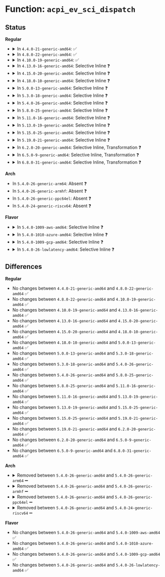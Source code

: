# Function: <code>acpi_ev_sci_dispatch</code>

## Status
<b>Regular</b>
<ul>
<li>
<details>
<summary>In <code>4.4.0-21-generic-amd64</code>: ✅</summary>

```c
u32 acpi_ev_sci_dispatch()
```

```json
{
  "name": "acpi_ev_sci_dispatch",
  "collision_type": "Unique Global",
  "inline_type": "No",
  "funcs": [
    {
      "addr": 18446744071583638830,
      "name": "acpi_ev_sci_dispatch",
      "external": true,
      "loc": "drivers/acpi/acpica/evsci.c:67",
      "file": "drivers/acpi/acpica/evsci.c",
      "inline": "seen, unknown",
      "caller_inline": [],
      "caller_func": [
        "drivers/acpi/acpica/evsci.c:acpi_ev_sci_xrupt_handler"
      ]
    }
  ],
  "symbols": [
    {
      "addr": 18446744071583638830,
      "name": "acpi_ev_sci_dispatch",
      "section": ".text",
      "bind": "STB_GLOBAL",
      "size": 94
    }
  ]
}
```
</details>
</li>
<li>
<details>
<summary>In <code>4.8.0-22-generic-amd64</code>: ✅</summary>

```c
u32 acpi_ev_sci_dispatch()
```

```json
{
  "name": "acpi_ev_sci_dispatch",
  "collision_type": "Unique Global",
  "inline_type": "No",
  "funcs": [
    {
      "addr": 18446744071583961880,
      "name": "acpi_ev_sci_dispatch",
      "external": true,
      "loc": "drivers/acpi/acpica/evsci.c:67",
      "file": "drivers/acpi/acpica/evsci.c",
      "inline": "seen, unknown",
      "caller_inline": [],
      "caller_func": [
        "drivers/acpi/acpica/evsci.c:acpi_ev_sci_xrupt_handler"
      ]
    }
  ],
  "symbols": [
    {
      "addr": 18446744071583961880,
      "name": "acpi_ev_sci_dispatch",
      "section": ".text",
      "bind": "STB_GLOBAL",
      "size": 94
    }
  ]
}
```
</details>
</li>
<li>
<details>
<summary>In <code>4.10.0-19-generic-amd64</code>: ✅</summary>

```c
u32 acpi_ev_sci_dispatch()
```

```json
{
  "name": "acpi_ev_sci_dispatch",
  "collision_type": "Unique Global",
  "inline_type": "No",
  "funcs": [
    {
      "addr": 18446744071584103511,
      "name": "acpi_ev_sci_dispatch",
      "external": true,
      "loc": "drivers/acpi/acpica/evsci.c:67",
      "file": "drivers/acpi/acpica/evsci.c",
      "inline": "seen, unknown",
      "caller_inline": [],
      "caller_func": [
        "drivers/acpi/acpica/evsci.c:acpi_ev_sci_xrupt_handler"
      ]
    }
  ],
  "symbols": [
    {
      "addr": 18446744071584103511,
      "name": "acpi_ev_sci_dispatch",
      "section": ".text",
      "bind": "STB_GLOBAL",
      "size": 94
    }
  ]
}
```
</details>
</li>
<li>
<details>
<summary>In <code>4.13.0-16-generic-amd64</code>: Selective Inline ❓</summary>

```c
u32 acpi_ev_sci_dispatch()
```

```json
{
  "name": "acpi_ev_sci_dispatch",
  "collision_type": "Unique Global",
  "inline_type": "Selective",
  "funcs": [
    {
      "addr": 18446744071584170390,
      "name": "acpi_ev_sci_dispatch",
      "external": true,
      "loc": "drivers/acpi/acpica/evsci.c:67",
      "file": "drivers/acpi/acpica/evsci.c",
      "inline": "not declared, inlined",
      "caller_inline": [],
      "caller_func": [
        "drivers/acpi/acpica/evsci.c:acpi_ev_sci_xrupt_handler"
      ]
    }
  ],
  "symbols": [
    {
      "addr": 18446744071584170390,
      "name": "acpi_ev_sci_dispatch",
      "section": ".text",
      "bind": "STB_GLOBAL",
      "size": 94
    }
  ]
}
```
</details>
</li>
<li>
<details>
<summary>In <code>4.15.0-20-generic-amd64</code>: Selective Inline ❓</summary>

```c
u32 acpi_ev_sci_dispatch()
```

```json
{
  "name": "acpi_ev_sci_dispatch",
  "collision_type": "Unique Global",
  "inline_type": "Selective",
  "funcs": [
    {
      "addr": 18446744071584471204,
      "name": "acpi_ev_sci_dispatch",
      "external": true,
      "loc": "drivers/acpi/acpica/evsci.c:67",
      "file": "drivers/acpi/acpica/evsci.c",
      "inline": "not declared, inlined",
      "caller_inline": [],
      "caller_func": [
        "drivers/acpi/acpica/evsci.c:acpi_ev_sci_xrupt_handler",
        "drivers/acpi/acpica/dbcmds.c:acpi_db_generate_sci"
      ]
    }
  ],
  "symbols": [
    {
      "addr": 18446744071584471204,
      "name": "acpi_ev_sci_dispatch",
      "section": ".text",
      "bind": "STB_GLOBAL",
      "size": 100
    }
  ]
}
```
</details>
</li>
<li>
<details>
<summary>In <code>4.18.0-10-generic-amd64</code>: Selective Inline ❓</summary>

```c
u32 acpi_ev_sci_dispatch()
```

```json
{
  "name": "acpi_ev_sci_dispatch",
  "collision_type": "Unique Global",
  "inline_type": "Selective",
  "funcs": [
    {
      "addr": 18446744071584695361,
      "name": "acpi_ev_sci_dispatch",
      "external": true,
      "loc": "drivers/acpi/acpica/evsci.c:31",
      "file": "drivers/acpi/acpica/evsci.c",
      "inline": "not declared, inlined",
      "caller_inline": [],
      "caller_func": [
        "drivers/acpi/acpica/evsci.c:acpi_ev_sci_xrupt_handler",
        "drivers/acpi/acpica/dbcmds.c:acpi_db_generate_sci"
      ]
    }
  ],
  "symbols": [
    {
      "addr": 18446744071584695361,
      "name": "acpi_ev_sci_dispatch",
      "section": ".text",
      "bind": "STB_GLOBAL",
      "size": 100
    }
  ]
}
```
</details>
</li>
<li>
<details>
<summary>In <code>5.0.0-13-generic-amd64</code>: Selective Inline ❓</summary>

```c
u32 acpi_ev_sci_dispatch()
```

```json
{
  "name": "acpi_ev_sci_dispatch",
  "collision_type": "Unique Global",
  "inline_type": "Selective",
  "funcs": [
    {
      "addr": 18446744071584795460,
      "name": "acpi_ev_sci_dispatch",
      "external": true,
      "loc": "drivers/acpi/acpica/evsci.c:31",
      "file": "drivers/acpi/acpica/evsci.c",
      "inline": "not declared, inlined",
      "caller_inline": [],
      "caller_func": [
        "drivers/acpi/acpica/evsci.c:acpi_ev_sci_xrupt_handler",
        "drivers/acpi/acpica/dbcmds.c:acpi_db_generate_sci"
      ]
    }
  ],
  "symbols": [
    {
      "addr": 18446744071584795460,
      "name": "acpi_ev_sci_dispatch",
      "section": ".text",
      "bind": "STB_GLOBAL",
      "size": 100
    }
  ]
}
```
</details>
</li>
<li>
<details>
<summary>In <code>5.3.0-18-generic-amd64</code>: Selective Inline ❓</summary>

```c
u32 acpi_ev_sci_dispatch()
```

```json
{
  "name": "acpi_ev_sci_dispatch",
  "collision_type": "Unique Global",
  "inline_type": "Selective",
  "funcs": [
    {
      "addr": 18446744071584998224,
      "name": "acpi_ev_sci_dispatch",
      "external": true,
      "loc": "drivers/acpi/acpica/evsci.c:31",
      "file": "drivers/acpi/acpica/evsci.c",
      "inline": "not declared, inlined",
      "caller_inline": [],
      "caller_func": [
        "drivers/acpi/acpica/evsci.c:acpi_ev_sci_xrupt_handler",
        "drivers/acpi/acpica/dbcmds.c:acpi_db_generate_sci"
      ]
    }
  ],
  "symbols": [
    {
      "addr": 18446744071584998224,
      "name": "acpi_ev_sci_dispatch",
      "section": ".text",
      "bind": "STB_GLOBAL",
      "size": 100
    }
  ]
}
```
</details>
</li>
<li>
<details>
<summary>In <code>5.4.0-26-generic-amd64</code>: Selective Inline ❓</summary>

```c
u32 acpi_ev_sci_dispatch()
```

```json
{
  "name": "acpi_ev_sci_dispatch",
  "collision_type": "Unique Global",
  "inline_type": "Selective",
  "funcs": [
    {
      "addr": 18446744071585134227,
      "name": "acpi_ev_sci_dispatch",
      "external": true,
      "loc": "drivers/acpi/acpica/evsci.c:31",
      "file": "drivers/acpi/acpica/evsci.c",
      "inline": "not declared, inlined",
      "caller_inline": [],
      "caller_func": [
        "drivers/acpi/acpica/evsci.c:acpi_ev_sci_xrupt_handler",
        "drivers/acpi/acpica/dbcmds.c:acpi_db_generate_sci"
      ]
    }
  ],
  "symbols": [
    {
      "addr": 18446744071585134227,
      "name": "acpi_ev_sci_dispatch",
      "section": ".text",
      "bind": "STB_GLOBAL",
      "size": 100
    }
  ]
}
```
</details>
</li>
<li>
<details>
<summary>In <code>5.8.0-25-generic-amd64</code>: Selective Inline ❓</summary>

```c
u32 acpi_ev_sci_dispatch()
```

```json
{
  "name": "acpi_ev_sci_dispatch",
  "collision_type": "Unique Global",
  "inline_type": "Selective",
  "funcs": [
    {
      "addr": 18446744071585839303,
      "name": "acpi_ev_sci_dispatch",
      "external": true,
      "loc": "drivers/acpi/acpica/evsci.c:31",
      "file": "drivers/acpi/acpica/evsci.c",
      "inline": "not declared, inlined",
      "caller_inline": [],
      "caller_func": [
        "drivers/acpi/acpica/evsci.c:acpi_ev_sci_xrupt_handler",
        "drivers/acpi/acpica/dbcmds.c:acpi_db_generate_sci"
      ]
    }
  ],
  "symbols": [
    {
      "addr": 18446744071585839303,
      "name": "acpi_ev_sci_dispatch",
      "section": ".text",
      "bind": "STB_GLOBAL",
      "size": 100
    }
  ]
}
```
</details>
</li>
<li>
<details>
<summary>In <code>5.11.0-16-generic-amd64</code>: Selective Inline ❓</summary>

```c
u32 acpi_ev_sci_dispatch()
```

```json
{
  "name": "acpi_ev_sci_dispatch",
  "collision_type": "Unique Global",
  "inline_type": "Selective",
  "funcs": [
    {
      "addr": 18446744071585960454,
      "name": "acpi_ev_sci_dispatch",
      "external": true,
      "loc": "drivers/acpi/acpica/evsci.c:31",
      "file": "drivers/acpi/acpica/evsci.c",
      "inline": "not declared, inlined",
      "caller_inline": [],
      "caller_func": [
        "drivers/acpi/acpica/evsci.c:acpi_ev_sci_xrupt_handler",
        "drivers/acpi/acpica/dbcmds.c:acpi_db_generate_sci"
      ]
    }
  ],
  "symbols": [
    {
      "addr": 18446744071585960454,
      "name": "acpi_ev_sci_dispatch",
      "section": ".text",
      "bind": "STB_GLOBAL",
      "size": 100
    }
  ]
}
```
</details>
</li>
<li>
<details>
<summary>In <code>5.13.0-19-generic-amd64</code>: Selective Inline ❓</summary>

```c
u32 acpi_ev_sci_dispatch()
```

```json
{
  "name": "acpi_ev_sci_dispatch",
  "collision_type": "Unique Global",
  "inline_type": "Selective",
  "funcs": [
    {
      "addr": 18446744071585837543,
      "name": "acpi_ev_sci_dispatch",
      "external": true,
      "loc": "drivers/acpi/acpica/evsci.c:31",
      "file": "drivers/acpi/acpica/evsci.c",
      "inline": "not declared, inlined",
      "caller_inline": [],
      "caller_func": [
        "drivers/acpi/acpica/evsci.c:acpi_ev_sci_xrupt_handler",
        "drivers/acpi/acpica/dbcmds.c:acpi_db_generate_sci"
      ]
    }
  ],
  "symbols": [
    {
      "addr": 18446744071585837543,
      "name": "acpi_ev_sci_dispatch",
      "section": ".text",
      "bind": "STB_GLOBAL",
      "size": 100
    }
  ]
}
```
</details>
</li>
<li>
<details>
<summary>In <code>5.15.0-25-generic-amd64</code>: Selective Inline ❓</summary>

```c
u32 acpi_ev_sci_dispatch()
```

```json
{
  "name": "acpi_ev_sci_dispatch",
  "collision_type": "Unique Global",
  "inline_type": "Selective",
  "funcs": [
    {
      "addr": 18446744071586324033,
      "name": "acpi_ev_sci_dispatch",
      "external": true,
      "loc": "drivers/acpi/acpica/evsci.c:31",
      "file": "drivers/acpi/acpica/evsci.c",
      "inline": "not declared, inlined",
      "caller_inline": [],
      "caller_func": [
        "drivers/acpi/acpica/evsci.c:acpi_ev_sci_xrupt_handler",
        "drivers/acpi/acpica/dbcmds.c:acpi_db_generate_sci"
      ]
    }
  ],
  "symbols": [
    {
      "addr": 18446744071586324033,
      "name": "acpi_ev_sci_dispatch",
      "section": ".text",
      "bind": "STB_GLOBAL",
      "size": 100
    }
  ]
}
```
</details>
</li>
<li>
<details>
<summary>In <code>5.19.0-21-generic-amd64</code>: Selective Inline ❓</summary>

```c
u32 acpi_ev_sci_dispatch()
```

```json
{
  "name": "acpi_ev_sci_dispatch",
  "collision_type": "Unique Global",
  "inline_type": "Selective",
  "funcs": [
    {
      "addr": 18446744071587570290,
      "name": "acpi_ev_sci_dispatch",
      "external": true,
      "loc": "drivers/acpi/acpica/evsci.c:31",
      "file": "drivers/acpi/acpica/evsci.c",
      "inline": "not declared, inlined",
      "caller_inline": [],
      "caller_func": [
        "drivers/acpi/acpica/evsci.c:acpi_ev_sci_xrupt_handler",
        "drivers/acpi/acpica/dbcmds.c:acpi_db_generate_sci"
      ]
    }
  ],
  "symbols": [
    {
      "addr": 18446744071587570290,
      "name": "acpi_ev_sci_dispatch",
      "section": ".text",
      "bind": "STB_GLOBAL",
      "size": 108
    }
  ]
}
```
</details>
</li>
<li>
<details>
<summary>In <code>6.2.0-20-generic-amd64</code>: Selective Inline, Transformation ❓</summary>

```c
u32 acpi_ev_sci_dispatch()
```

```json
{
  "name": "acpi_ev_sci_dispatch",
  "collision_type": "Unique Global",
  "inline_type": "Selective",
  "funcs": [
    {
      "addr": 18446744071588857117,
      "name": "acpi_ev_sci_dispatch",
      "external": true,
      "loc": "drivers/acpi/acpica/evsci.c:31",
      "file": "drivers/acpi/acpica/evsci.c",
      "inline": "not declared, inlined",
      "caller_inline": [
        "drivers/acpi/acpica/evsci.c:acpi_ev_sci_xrupt_handler"
      ],
      "caller_func": [
        "drivers/acpi/acpica/evsci.c:acpi_ev_sci_xrupt_handler",
        "drivers/acpi/acpica/dbcmds.c:acpi_db_generate_sci"
      ]
    }
  ],
  "symbols": [
    {
      "addr": 18446744071588856928,
      "name": "acpi_ev_sci_dispatch.part.0",
      "section": ".text",
      "bind": "STB_LOCAL",
      "size": 103
    },
    {
      "addr": 18446744071588857216,
      "name": "acpi_ev_sci_dispatch",
      "section": ".text",
      "bind": "STB_GLOBAL",
      "size": 37
    }
  ]
}
```
</details>
</li>
<li>
<details>
<summary>In <code>6.5.0-9-generic-amd64</code>: Selective Inline, Transformation ❓</summary>

```c
u32 acpi_ev_sci_dispatch()
```

```json
{
  "name": "acpi_ev_sci_dispatch",
  "collision_type": "Unique Global",
  "inline_type": "Selective",
  "funcs": [
    {
      "addr": 18446744071589146525,
      "name": "acpi_ev_sci_dispatch",
      "external": true,
      "loc": "drivers/acpi/acpica/evsci.c:31",
      "file": "drivers/acpi/acpica/evsci.c",
      "inline": "not declared, inlined",
      "caller_inline": [
        "drivers/acpi/acpica/evsci.c:acpi_ev_sci_xrupt_handler"
      ],
      "caller_func": [
        "drivers/acpi/acpica/evsci.c:acpi_ev_sci_xrupt_handler",
        "drivers/acpi/acpica/dbcmds.c:acpi_db_generate_sci"
      ]
    }
  ],
  "symbols": [
    {
      "addr": 18446744071589146336,
      "name": "acpi_ev_sci_dispatch.part.0",
      "section": ".text",
      "bind": "STB_LOCAL",
      "size": 103
    },
    {
      "addr": 18446744071589146624,
      "name": "acpi_ev_sci_dispatch",
      "section": ".text",
      "bind": "STB_GLOBAL",
      "size": 37
    }
  ]
}
```
</details>
</li>
<li>
<details>
<summary>In <code>6.8.0-31-generic-amd64</code>: Selective Inline, Transformation ❓</summary>

```c
u32 acpi_ev_sci_dispatch()
```

```json
{
  "name": "acpi_ev_sci_dispatch",
  "collision_type": "Unique Global",
  "inline_type": "Selective",
  "funcs": [
    {
      "addr": 18446744071589452749,
      "name": "acpi_ev_sci_dispatch",
      "external": true,
      "loc": "drivers/acpi/acpica/evsci.c:31",
      "file": "drivers/acpi/acpica/evsci.c",
      "inline": "not declared, inlined",
      "caller_inline": [
        "drivers/acpi/acpica/evsci.c:acpi_ev_sci_xrupt_handler"
      ],
      "caller_func": [
        "drivers/acpi/acpica/evsci.c:acpi_ev_sci_xrupt_handler",
        "drivers/acpi/acpica/dbcmds.c:acpi_db_generate_sci"
      ]
    }
  ],
  "symbols": [
    {
      "addr": 18446744071589452560,
      "name": "acpi_ev_sci_dispatch.part.0",
      "section": ".text",
      "bind": "STB_LOCAL",
      "size": 103
    },
    {
      "addr": 18446744071589452848,
      "name": "acpi_ev_sci_dispatch",
      "section": ".text",
      "bind": "STB_GLOBAL",
      "size": 37
    }
  ]
}
```
</details>
</li>
</ul>
<b>Arch</b>
<ul>
<li>
In <code>5.4.0-26-generic-arm64</code>: Absent ❓
</li>
<li>
In <code>5.4.0-26-generic-armhf</code>: Absent ❓
</li>
<li>
In <code>5.4.0-26-generic-ppc64el</code>: Absent ❓
</li>
<li>
In <code>5.4.0-24-generic-riscv64</code>: Absent ❓
</li>
</ul>
<b>Flavor</b>
<ul>
<li>
<details>
<summary>In <code>5.4.0-1009-aws-amd64</code>: Selective Inline ❓</summary>

```c
u32 acpi_ev_sci_dispatch()
```

```json
{
  "name": "acpi_ev_sci_dispatch",
  "collision_type": "Unique Global",
  "inline_type": "Selective",
  "funcs": [
    {
      "addr": 18446744071585038007,
      "name": "acpi_ev_sci_dispatch",
      "external": true,
      "loc": "drivers/acpi/acpica/evsci.c:31",
      "file": "drivers/acpi/acpica/evsci.c",
      "inline": "not declared, inlined",
      "caller_inline": [],
      "caller_func": [
        "drivers/acpi/acpica/evsci.c:acpi_ev_sci_xrupt_handler"
      ]
    }
  ],
  "symbols": [
    {
      "addr": 18446744071585038007,
      "name": "acpi_ev_sci_dispatch",
      "section": ".text",
      "bind": "STB_GLOBAL",
      "size": 100
    }
  ]
}
```
</details>
</li>
<li>
<details>
<summary>In <code>5.4.0-1010-azure-amd64</code>: Selective Inline ❓</summary>

```c
u32 acpi_ev_sci_dispatch()
```

```json
{
  "name": "acpi_ev_sci_dispatch",
  "collision_type": "Unique Global",
  "inline_type": "Selective",
  "funcs": [
    {
      "addr": 18446744071584953586,
      "name": "acpi_ev_sci_dispatch",
      "external": true,
      "loc": "drivers/acpi/acpica/evsci.c:31",
      "file": "drivers/acpi/acpica/evsci.c",
      "inline": "not declared, inlined",
      "caller_inline": [],
      "caller_func": [
        "drivers/acpi/acpica/evsci.c:acpi_ev_sci_xrupt_handler"
      ]
    }
  ],
  "symbols": [
    {
      "addr": 18446744071584953586,
      "name": "acpi_ev_sci_dispatch",
      "section": ".text",
      "bind": "STB_GLOBAL",
      "size": 100
    }
  ]
}
```
</details>
</li>
<li>
<details>
<summary>In <code>5.4.0-1009-gcp-amd64</code>: Selective Inline ❓</summary>

```c
u32 acpi_ev_sci_dispatch()
```

```json
{
  "name": "acpi_ev_sci_dispatch",
  "collision_type": "Unique Global",
  "inline_type": "Selective",
  "funcs": [
    {
      "addr": 18446744071585085811,
      "name": "acpi_ev_sci_dispatch",
      "external": true,
      "loc": "drivers/acpi/acpica/evsci.c:31",
      "file": "drivers/acpi/acpica/evsci.c",
      "inline": "not declared, inlined",
      "caller_inline": [],
      "caller_func": [
        "drivers/acpi/acpica/evsci.c:acpi_ev_sci_xrupt_handler",
        "drivers/acpi/acpica/dbcmds.c:acpi_db_generate_sci"
      ]
    }
  ],
  "symbols": [
    {
      "addr": 18446744071585085811,
      "name": "acpi_ev_sci_dispatch",
      "section": ".text",
      "bind": "STB_GLOBAL",
      "size": 100
    }
  ]
}
```
</details>
</li>
<li>
<details>
<summary>In <code>5.4.0-26-lowlatency-amd64</code>: Selective Inline ❓</summary>

```c
u32 acpi_ev_sci_dispatch()
```

```json
{
  "name": "acpi_ev_sci_dispatch",
  "collision_type": "Unique Global",
  "inline_type": "Selective",
  "funcs": [
    {
      "addr": 18446744071585191971,
      "name": "acpi_ev_sci_dispatch",
      "external": true,
      "loc": "drivers/acpi/acpica/evsci.c:31",
      "file": "drivers/acpi/acpica/evsci.c",
      "inline": "not declared, inlined",
      "caller_inline": [],
      "caller_func": [
        "drivers/acpi/acpica/evsci.c:acpi_ev_sci_xrupt_handler",
        "drivers/acpi/acpica/dbcmds.c:acpi_db_generate_sci"
      ]
    }
  ],
  "symbols": [
    {
      "addr": 18446744071585191971,
      "name": "acpi_ev_sci_dispatch",
      "section": ".text",
      "bind": "STB_GLOBAL",
      "size": 100
    }
  ]
}
```
</details>
</li>
</ul>

## Differences
<b>Regular</b>
<ul>
<li>
No changes between <code>4.4.0-21-generic-amd64</code> and <code>4.8.0-22-generic-amd64</code> ✅
</li>
<li>
No changes between <code>4.8.0-22-generic-amd64</code> and <code>4.10.0-19-generic-amd64</code> ✅
</li>
<li>
No changes between <code>4.10.0-19-generic-amd64</code> and <code>4.13.0-16-generic-amd64</code> ✅
</li>
<li>
No changes between <code>4.13.0-16-generic-amd64</code> and <code>4.15.0-20-generic-amd64</code> ✅
</li>
<li>
No changes between <code>4.15.0-20-generic-amd64</code> and <code>4.18.0-10-generic-amd64</code> ✅
</li>
<li>
No changes between <code>4.18.0-10-generic-amd64</code> and <code>5.0.0-13-generic-amd64</code> ✅
</li>
<li>
No changes between <code>5.0.0-13-generic-amd64</code> and <code>5.3.0-18-generic-amd64</code> ✅
</li>
<li>
No changes between <code>5.3.0-18-generic-amd64</code> and <code>5.4.0-26-generic-amd64</code> ✅
</li>
<li>
No changes between <code>5.4.0-26-generic-amd64</code> and <code>5.8.0-25-generic-amd64</code> ✅
</li>
<li>
No changes between <code>5.8.0-25-generic-amd64</code> and <code>5.11.0-16-generic-amd64</code> ✅
</li>
<li>
No changes between <code>5.11.0-16-generic-amd64</code> and <code>5.13.0-19-generic-amd64</code> ✅
</li>
<li>
No changes between <code>5.13.0-19-generic-amd64</code> and <code>5.15.0-25-generic-amd64</code> ✅
</li>
<li>
No changes between <code>5.15.0-25-generic-amd64</code> and <code>5.19.0-21-generic-amd64</code> ✅
</li>
<li>
No changes between <code>5.19.0-21-generic-amd64</code> and <code>6.2.0-20-generic-amd64</code> ✅
</li>
<li>
No changes between <code>6.2.0-20-generic-amd64</code> and <code>6.5.0-9-generic-amd64</code> ✅
</li>
<li>
No changes between <code>6.5.0-9-generic-amd64</code> and <code>6.8.0-31-generic-amd64</code> ✅
</li>
</ul>
<b>Arch</b>
<ul>
<li>
<details>
<summary>Removed between <code>5.4.0-26-generic-amd64</code> and <code>5.4.0-26-generic-arm64</code> ➖</summary>

```c
u32 acpi_ev_sci_dispatch()
```
</details>
</li>
<li>
<details>
<summary>Removed between <code>5.4.0-26-generic-amd64</code> and <code>5.4.0-26-generic-armhf</code> ➖</summary>

```c
u32 acpi_ev_sci_dispatch()
```
</details>
</li>
<li>
<details>
<summary>Removed between <code>5.4.0-26-generic-amd64</code> and <code>5.4.0-26-generic-ppc64el</code> ➖</summary>

```c
u32 acpi_ev_sci_dispatch()
```
</details>
</li>
<li>
<details>
<summary>Removed between <code>5.4.0-26-generic-amd64</code> and <code>5.4.0-24-generic-riscv64</code> ➖</summary>

```c
u32 acpi_ev_sci_dispatch()
```
</details>
</li>
</ul>
<b>Flavor</b>
<ul>
<li>
No changes between <code>5.4.0-26-generic-amd64</code> and <code>5.4.0-1009-aws-amd64</code> ✅
</li>
<li>
No changes between <code>5.4.0-26-generic-amd64</code> and <code>5.4.0-1010-azure-amd64</code> ✅
</li>
<li>
No changes between <code>5.4.0-26-generic-amd64</code> and <code>5.4.0-1009-gcp-amd64</code> ✅
</li>
<li>
No changes between <code>5.4.0-26-generic-amd64</code> and <code>5.4.0-26-lowlatency-amd64</code> ✅
</li>
</ul>
